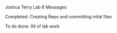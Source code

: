 Joshua Terry Lab 6 Messages

Completed: Creating Repo and committing inital files

To do done: All of lab work
